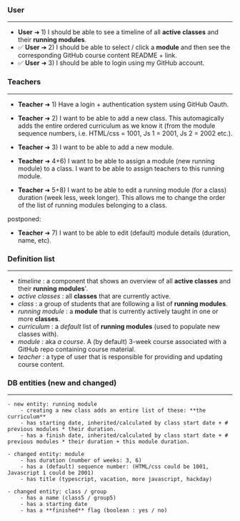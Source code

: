 
### User
---
- **User** ➜ 1) I should be able to see a timeline of all **active classes** and their **running modules**.
- ✅ **User** ➜ 2) I should be able to select / click a **module** and then see the corresponding GitHub course content README + link.
- ✅ **User** ➜ 3) I should be able to login using my GitHub account.


### Teachers
---
- **Teacher** ➜ 1) Have a login + authentication system using GitHub Oauth.

- **Teacher** ➜ 2) I want to be able to add a new class. This automagically adds the entire ordered curriculum as we know it (from the module sequence numbers, i.e. HTML/css = 1001, Js 1 = 2001, Js 2 = 2002 etc.).

- **Teacher** ➜ 3) I want to be able to add a new module.

- **Teacher** ➜ 4+6) I want to be able to assign a module (new running module) to a class. I want to be able to assign teachers to this running module.

- **Teacher** ➜ 5+8) I want to be able to edit a running module (for a class) duration (week less, week longer). This allows me to change the order of the list of running modules belonging to a class.


postponed:
- **Teacher** ➜ 7) I want to be able to edit (default) module details (duration, name, etc).



### Definition list
---
- *timeline* : a component that shows an overview of all **active classes** and their **running modules**'.
- *active classes* : all **classes** that are currently active.
- *class* : a group of students that are following a list of **running modules**.
- *running module* : a **module** that is currently actively taught in one or more **classes**.
- *curriculum* : a *default* list of **running modules** (used to populate new classes with).
- *module* : aka *a course*. A (by default) 3-week course associated with a GitHub repo containing course material.
- *teacher* : a type of user that is responsible for providing and updating course content.

### DB entities (new and changed)
---

    - new entity: running module
        - creating a new class adds an entire list of these: **the curriculum**
        - has starting date, inherited/calculated by class start date + # previous modules * their duration.
        - has a finish date, inherited/calculated by class start date + # previous modules * their duration + this module duration.

    - changed entity: module
        - has duration (number of weeks: 3, 6)
        - has a (default) sequence number: (HTML/css could be 1001, Javascript 1 could be 2001)
        - has title (typescript, vacation, more javascript, hackday)
        
    - changed entity: class / group
        - has a name (class5 / group5)
        - has a starting date
        - has a **finished** flag (boolean : yes / no)
        
        
    
